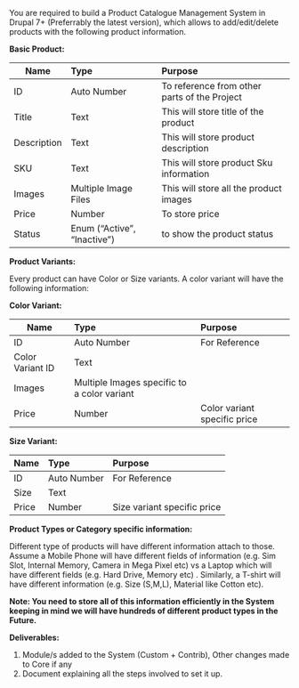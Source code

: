 You are required to build a Product Catalogue Management System in Drupal 7+ (Preferrably the latest version), which allows to add/edit/delete products with the following product information.

**Basic Product:**

| Name        |Type                         |  Purpose |
|-------------|:----------------------------|:---------|
| ID          |  Auto Number                | To reference from other parts of the Project |
| Title       |  Text                       | This will store title of the product |
| Description |  Text                       | This will store product description |
| SKU         |  Text                       | This will store product Sku information |
| Images      | Multiple Image Files        | This will store all the product images |
| Price       | Number                      | To store price |
| Status      | Enum (“Active”, “Inactive”) | to show the product status |


**Product Variants:**

Every product can have Color or Size variants. A color variant will have the following information:

**Color Variant:**

| Name              |Type                                           |  Purpose |
|-------------      |:----------------------------                  |:---------|
| ID                | Auto Number                                   | For Reference|
| Color Variant ID  | Text                                          | |
| Images            | Multiple Images specific to a color variant   | |
| Price             | Number                                        | Color variant specific price |

**Size Variant:**

| Name              |Type         |  Purpose |
|-------------      |:------------|:---------|
| ID                | Auto Number | For Reference|
| Size              | Text        | |
| Price             | Number      | Size variant specific price |

**Product Types or Category specific information:**

Different type of products will have different information attach to those. Assume a Mobile Phone will have different fields of information (e.g. Sim Slot, Internal Memory, Camera in Mega Pixel etc) vs a Laptop which will have different fields (e.g. Hard Drive, Memory etc) . Similarly, a T-shirt will have different information (e.g. Size (S,M,L), Material like Cotton etc). 

**Note: You need to store all of this information efficiently in the System keeping in mind we will have hundreds of different product types in the Future.**

**Deliverables:**

1. Module/s added to the System (Custom + Contrib), Other changes made to Core if any
2. Document explaining all the steps involved to set it up.


